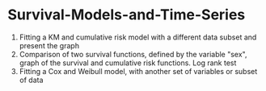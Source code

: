 # Survival-Models-and-Time-Series

1. Fitting a KM and cumulative risk model with a different data subset and present the graph
2. Comparison of two survival functions, defined by the variable "sex", graph of the survival and cumulative risk functions. Log rank test
3. Fitting a Cox and Weibull model, with another set of variables or subset of data
